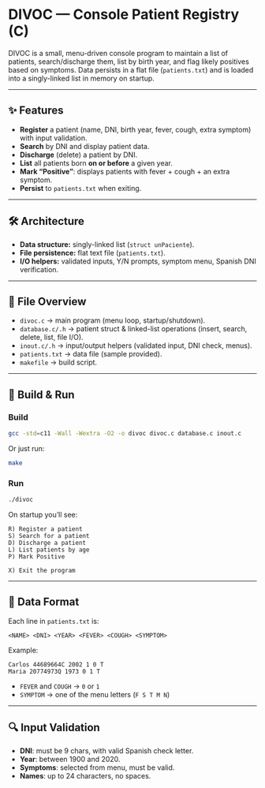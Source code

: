 # DIVOC — Console Patient Registry (C)

DIVOC is a small, menu-driven console program to maintain a list of patients, search/discharge them, list by birth year, and flag likely positives based on symptoms. Data persists in a flat file (`patients.txt`) and is loaded into a singly-linked list in memory on startup.

---

## ✨ Features

- **Register** a patient (name, DNI, birth year, fever, cough, extra symptom) with input validation.
- **Search** by DNI and display patient data.
- **Discharge** (delete) a patient by DNI.
- **List** all patients born **on or before** a given year.
- **Mark “Positive”**: displays patients with fever + cough + an extra symptom.
- **Persist** to `patients.txt` when exiting.

---

## 🛠️ Architecture

- **Data structure:** singly-linked list (`struct unPaciente`).
- **File persistence:** flat text file (`patients.txt`).
- **I/O helpers:** validated inputs, Y/N prompts, symptom menu, Spanish DNI verification.

---

## 📂 File Overview

- `divoc.c` → main program (menu loop, startup/shutdown).
- `database.c/.h` → patient struct & linked-list operations (insert, search, delete, list, file I/O).
- `inout.c/.h` → input/output helpers (validated input, DNI check, menus).
- `patients.txt` → data file (sample provided).
- `makefile` → build script.

---

## 🚀 Build & Run

### Build
```bash
gcc -std=c11 -Wall -Wextra -O2 -o divoc divoc.c database.c inout.c
```

Or just run:
```bash
make
```

### Run
```bash
./divoc
```

On startup you’ll see:

```
R) Register a patient
S) Search for a patient
D) Discharge a patient
L) List patients by age
P) Mark Positive

X) Exit the program
```

---

## 📄 Data Format

Each line in `patients.txt` is:

```
<NAME> <DNI> <YEAR> <FEVER> <COUGH> <SYMPTOM>
```

Example:

```
Carlos 44689664C 2002 1 0 T
Maria 20774973Q 1973 0 1 T
```

- `FEVER` and `COUGH` → `0` or `1`
- `SYMPTOM` → one of the menu letters (`F S T M N`)

---

## 🔍 Input Validation

- **DNI**: must be 9 chars, with valid Spanish check letter.
- **Year**: between 1900 and 2020.
- **Symptoms**: selected from menu, must be valid.
- **Names**: up to 24 characters, no spaces.

